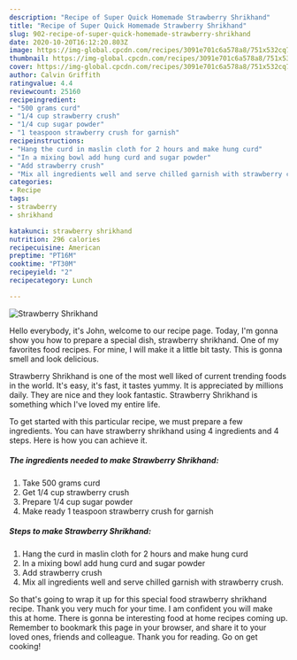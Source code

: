 ```yaml
---
description: "Recipe of Super Quick Homemade Strawberry Shrikhand"
title: "Recipe of Super Quick Homemade Strawberry Shrikhand"
slug: 902-recipe-of-super-quick-homemade-strawberry-shrikhand
date: 2020-10-20T16:12:20.803Z
image: https://img-global.cpcdn.com/recipes/3091e701c6a578a8/751x532cq70/strawberry-shrikhand-recipe-main-photo.jpg
thumbnail: https://img-global.cpcdn.com/recipes/3091e701c6a578a8/751x532cq70/strawberry-shrikhand-recipe-main-photo.jpg
cover: https://img-global.cpcdn.com/recipes/3091e701c6a578a8/751x532cq70/strawberry-shrikhand-recipe-main-photo.jpg
author: Calvin Griffith
ratingvalue: 4.4
reviewcount: 25160
recipeingredient:
- "500 grams curd"
- "1/4 cup strawberry crush"
- "1/4 cup sugar powder"
- "1 teaspoon strawberry crush for garnish"
recipeinstructions:
- "Hang the curd in maslin cloth for 2 hours and make hung curd"
- "In a mixing bowl add hung curd and sugar powder"
- "Add strawberry crush"
- "Mix all ingredients well and serve chilled garnish with strawberry crush."
categories:
- Recipe
tags:
- strawberry
- shrikhand

katakunci: strawberry shrikhand 
nutrition: 296 calories
recipecuisine: American
preptime: "PT16M"
cooktime: "PT30M"
recipeyield: "2"
recipecategory: Lunch

---
```



![Strawberry Shrikhand](https://img-global.cpcdn.com/recipes/3091e701c6a578a8/751x532cq70/strawberry-shrikhand-recipe-main-photo.jpg)

Hello everybody, it's John, welcome to our recipe page. Today, I'm gonna show you how to prepare a special dish, strawberry shrikhand. One of my favorites food recipes. For mine, I will make it a little bit tasty. This is gonna smell and look delicious.



Strawberry Shrikhand is one of the most well liked of current trending foods in the world. It's easy, it's fast, it tastes yummy. It is appreciated by millions daily. They are nice and they look fantastic. Strawberry Shrikhand is something which I've loved my entire life.


To get started with this particular recipe, we must prepare a few ingredients. You can have strawberry shrikhand using 4 ingredients and 4 steps. Here is how you can achieve it.

<!--inarticleads1-->

##### The ingredients needed to make Strawberry Shrikhand:

1. Take 500 grams curd
1. Get 1/4 cup strawberry crush
1. Prepare 1/4 cup sugar powder
1. Make ready 1 teaspoon strawberry crush for garnish




<!--inarticleads2-->

##### Steps to make Strawberry Shrikhand:

1. Hang the curd in maslin cloth for 2 hours and make hung curd
1. In a mixing bowl add hung curd and sugar powder
1. Add strawberry crush
1. Mix all ingredients well and serve chilled garnish with strawberry crush.




So that's going to wrap it up for this special food strawberry shrikhand recipe. Thank you very much for your time. I am confident you will make this at home. There is gonna be interesting food at home recipes coming up. Remember to bookmark this page in your browser, and share it to your loved ones, friends and colleague. Thank you for reading. Go on get cooking!
